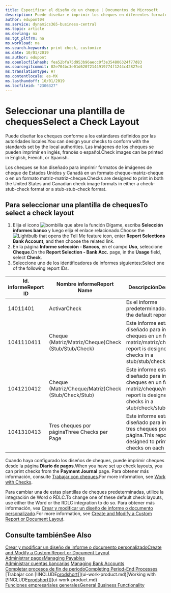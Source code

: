 ```yaml
---
title: Especificar el diseño de un cheque | Documentos de Microsoft
description: Puede diseñar e imprimir los cheques en diferentes formatos para cumplir los estándares.
author: edupont04
ms.service: dynamics365-business-central
ms.topic: article
ms.devlang: na
ms.tgt_pltfrm: na
ms.workload: na
ms.search.keywords: print check, customize
ms.date: 10/01/2019
ms.author: edupont
ms.openlocfilehash: fea52bfa75d953b96aecc0f3e354806324f77d83
ms.sourcegitcommit: 02e704bc3e01d62072144919774f1244c42827e4
ms.translationtype: HT
ms.contentlocale: es-MX
ms.lasthandoff: 10/01/2019
ms.locfileid: "2306327"
---
```

# <a name="select-a-check-layout"></a><span data-ttu-id="0a5b9-103">Seleccionar una plantilla de cheques</span><span class="sxs-lookup"><span data-stu-id="0a5b9-103">Select a Check Layout</span></span>
<span data-ttu-id="0a5b9-104">Puede diseñar los cheques conforme a los estándares definidos por las autoridades locales.</span><span class="sxs-lookup"><span data-stu-id="0a5b9-104">You can design your checks to conform with the standards set by the local authorities.</span></span> <span data-ttu-id="0a5b9-105">Las imágenes de los cheques se pueden imprimir en inglés, francés o español.</span><span class="sxs-lookup"><span data-stu-id="0a5b9-105">Check images can be printed in English, French, or Spanish.</span></span>

<span data-ttu-id="0a5b9-106">Los cheques se han diseñado para imprimir formatos de imágenes de cheque de Estados Unidos y Canadá en un formato cheque-matriz-cheque o en un formato matriz-matriz-cheque.</span><span class="sxs-lookup"><span data-stu-id="0a5b9-106">Checks are designed to print in both the United States and Canadian check image formats in either a check-stub-check format or a stub-stub-check format.</span></span>

## <a name="to-select-a-check-layout"></a><span data-ttu-id="0a5b9-107">Para seleccionar una plantilla de cheques</span><span class="sxs-lookup"><span data-stu-id="0a5b9-107">To select a check layout</span></span>
1. <span data-ttu-id="0a5b9-108">Elija el icono ![bombilla que abre la función Dígame](media/ui-search/search_small.png "Dígame que desea hacer"), escriba **Selección informes banco** y luego elija el enlace relacionado.</span><span class="sxs-lookup"><span data-stu-id="0a5b9-108">Choose the ![Lightbulb that opens the Tell Me feature](media/ui-search/search_small.png "Tell me what you want to do") icon, enter **Report Selections Bank Account**, and then choose the related link.</span></span>
2. <span data-ttu-id="0a5b9-109">En la página **Informe selección - Bancos**, en el campo **Uso**, seleccione **Cheque**.</span><span class="sxs-lookup"><span data-stu-id="0a5b9-109">On the **Report Selection - Bank Acc.** page, in the **Usage** field, select **Check**.</span></span>
3. <span data-ttu-id="0a5b9-110">Seleccione uno de los identificadores de informes siguientes:</span><span class="sxs-lookup"><span data-stu-id="0a5b9-110">Select one of the following report IDs.</span></span>

| <span data-ttu-id="0a5b9-111">Id. informe</span><span class="sxs-lookup"><span data-stu-id="0a5b9-111">Report ID</span></span> | <span data-ttu-id="0a5b9-112">Nombre informe</span><span class="sxs-lookup"><span data-stu-id="0a5b9-112">Report Name</span></span> | <span data-ttu-id="0a5b9-113">Descripción</span><span class="sxs-lookup"><span data-stu-id="0a5b9-113">Description</span></span> |
| --- | --- | --- |
| <span data-ttu-id="0a5b9-114">1401</span><span class="sxs-lookup"><span data-stu-id="0a5b9-114">1401</span></span> |<span data-ttu-id="0a5b9-115">Activar</span><span class="sxs-lookup"><span data-stu-id="0a5b9-115">Check</span></span> |<span data-ttu-id="0a5b9-116">Es el informe predeterminado.</span><span class="sxs-lookup"><span data-stu-id="0a5b9-116">This is the default report.</span></span> |
| <span data-ttu-id="0a5b9-117">10411</span><span class="sxs-lookup"><span data-stu-id="0a5b9-117">10411</span></span> |<span data-ttu-id="0a5b9-118">Cheque (Matriz/Matriz/Cheque)</span><span class="sxs-lookup"><span data-stu-id="0a5b9-118">Check (Stub/Stub/Check)</span></span> |<span data-ttu-id="0a5b9-119">Este informe está diseñado para imprimir cheques en un formato matriz/matriz/cheque.</span><span class="sxs-lookup"><span data-stu-id="0a5b9-119">This report is designed to print checks in a stub/stub/check format.</span></span> |
| <span data-ttu-id="0a5b9-120">10412</span><span class="sxs-lookup"><span data-stu-id="0a5b9-120">10412</span></span> |<span data-ttu-id="0a5b9-121">Cheque (Matriz/Cheque/Matriz)</span><span class="sxs-lookup"><span data-stu-id="0a5b9-121">Check (Stub/Check/Stub)</span></span> |<span data-ttu-id="0a5b9-122">Este informe está diseñado para imprimir cheques en un formato matriz/cheque/matriz.</span><span class="sxs-lookup"><span data-stu-id="0a5b9-122">This report is designed to print checks in a stub/check/stub format.</span></span> |
| <span data-ttu-id="0a5b9-123">10413</span><span class="sxs-lookup"><span data-stu-id="0a5b9-123">10413</span></span> |<span data-ttu-id="0a5b9-124">Tres cheques por página</span><span class="sxs-lookup"><span data-stu-id="0a5b9-124">Three Checks per Page</span></span> |<span data-ttu-id="0a5b9-125">Este informe está diseñado para imprimir tres cheques por página.</span><span class="sxs-lookup"><span data-stu-id="0a5b9-125">This report is designed to print three checks on each page.</span></span> |

<span data-ttu-id="0a5b9-126">Cuando haya configurado los diseños de cheques, puede imprimir cheques desde la página **Diario de pagos**.</span><span class="sxs-lookup"><span data-stu-id="0a5b9-126">When you have set up check layouts, you can print checks from the **Payment Journal** page.</span></span> <span data-ttu-id="0a5b9-127">Para obtener más información, consulte [Trabajar con cheques](payables-how-work-checks.md).</span><span class="sxs-lookup"><span data-stu-id="0a5b9-127">For more information, see [Work with Checks](payables-how-work-checks.md).</span></span>

<span data-ttu-id="0a5b9-128">Para cambiar una de estas plantillas de cheques predeterminadas, utilice la integración de Word o RDLC.</span><span class="sxs-lookup"><span data-stu-id="0a5b9-128">To change one of these default check layouts, use either the Word or the RDLC integration to do so.</span></span> <span data-ttu-id="0a5b9-129">Para obtener más información, vea [Crear y modificar un diseño de informe o documento personalizado](ui-how-create-custom-report-layout.md).</span><span class="sxs-lookup"><span data-stu-id="0a5b9-129">For more information, see [Create and Modify a Custom Report or Document Layout](ui-how-create-custom-report-layout.md).</span></span>

## <a name="see-also"></a><span data-ttu-id="0a5b9-130">Consulte también</span><span class="sxs-lookup"><span data-stu-id="0a5b9-130">See Also</span></span>
[<span data-ttu-id="0a5b9-131">Crear y modificar un diseño de informe o documento personalizado</span><span class="sxs-lookup"><span data-stu-id="0a5b9-131">Create and Modify a Custom Report or Document Layout</span></span>](ui-how-create-custom-report-layout.md)  
[<span data-ttu-id="0a5b9-132">Administrar pagos</span><span class="sxs-lookup"><span data-stu-id="0a5b9-132">Managing Payables</span></span>](payables-manage-payables.md)  
<span data-ttu-id="0a5b9-133">[Administrar cuentas bancarias](bank-manage-bank-accounts.md) </span><span class="sxs-lookup"><span data-stu-id="0a5b9-133">[Managing Bank Accounts](bank-manage-bank-accounts.md) </span></span>  
[<span data-ttu-id="0a5b9-134">Completar procesos de fin de periodo</span><span class="sxs-lookup"><span data-stu-id="0a5b9-134">Completing Period-End Processes</span></span>](year-how-complete-period-end-processes.md)  
<span data-ttu-id="0a5b9-135">[Trabajar con [!INCLUDE[prodshort](includes/prodshort.md)]](ui-work-product.md)</span><span class="sxs-lookup"><span data-stu-id="0a5b9-135">[Working with [!INCLUDE[prodshort](includes/prodshort.md)]](ui-work-product.md)</span></span>  
[<span data-ttu-id="0a5b9-136">Funciones empresariales generales</span><span class="sxs-lookup"><span data-stu-id="0a5b9-136">General Business Functionality</span></span>](ui-across-business-areas.md)

